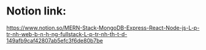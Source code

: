 # Notion link: 
https://www.notion.so/MERN-Stack-MongoDB-Express-React-Node-js-L-p-tr-nh-web-b-n-h-ng-fullstack-L-p-tr-nh-th-t-d-149afb9caf42807ab5efc3f6de80b7be
